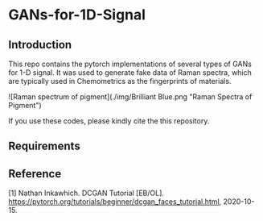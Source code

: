 # GANs-for-1D-Signal
## Introduction
This repo contains the pytorch implementations of several types of GANs for 1-D signal. It was used to generate fake data of Raman spectra, which are typically used in Chemometrics as the fingerprints of materials.

![Raman spectrum of pigment](./img/Brilliant Blue.png "Raman Spectra of Pigment")

If you use these codes, please kindly cite the  this repository.

## Requirements



## Reference

[1] Nathan Inkawhich. DCGAN Tutorial [EB/OL]. https://pytorch.org/tutorials/beginner/dcgan_faces_tutorial.html, 2020-10-15.

